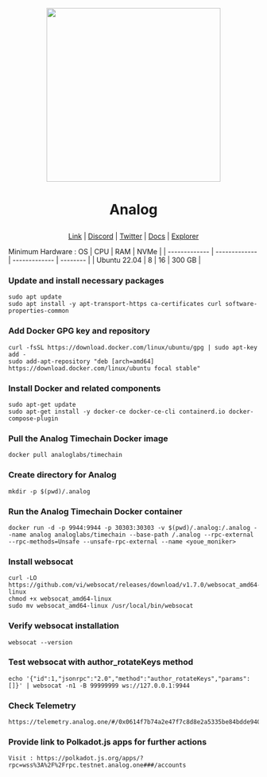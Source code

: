 <p align="center">
  <img height="350" height="350" src="https://github.com/catsmile100/Validator-Testnet/assets/85368621/d7cb2811-aea3-459a-9a04-c45b4f85bfc4">
</p>
<h1>
<p align="center"> Analog </p>
</h1>

<p align="center">
  <a href="https://pactus.org">Link</a> |
  <a href="https://discord.com/invite/H5vZkNnXCu">Discord</a> |
  <a href="https://twitter.com/pactuschain">Twitter</a> |
  <a href="https://pactus.org/user-guides">Docs</a> |
  <a href="https://pacscan.org">Explorer</a> 
</p>

Minimum Hardware :
OS  | CPU     | RAM      | NVMe     | 
| ------------- | ------------- | ------------- | -------- |
| Ubuntu 22.04 | 8          | 16         | 300 GB  | 


### Update and install necessary packages
```
sudo apt update
sudo apt install -y apt-transport-https ca-certificates curl software-properties-common
```
### Add Docker GPG key and repository
```
curl -fsSL https://download.docker.com/linux/ubuntu/gpg | sudo apt-key add -
sudo add-apt-repository "deb [arch=amd64] https://download.docker.com/linux/ubuntu focal stable"
```
### Install Docker and related components
```
sudo apt-get update
sudo apt-get install -y docker-ce docker-ce-cli containerd.io docker-compose-plugin
```
### Pull the Analog Timechain Docker image
```
docker pull analoglabs/timechain
```
### Create directory for Analog
```
mkdir -p $(pwd)/.analog
```
### Run the Analog Timechain Docker container
```
docker run -d -p 9944:9944 -p 30303:30303 -v $(pwd)/.analog:/.analog --name analog analoglabs/timechain --base-path /.analog --rpc-external --rpc-methods=Unsafe --unsafe-rpc-external --name <youe_moniker>
```
### Install websocat
```
curl -LO https://github.com/vi/websocat/releases/download/v1.7.0/websocat_amd64-linux
chmod +x websocat_amd64-linux
sudo mv websocat_amd64-linux /usr/local/bin/websocat
```
### Verify websocat installation
```
websocat --version
```
### Test websocat with author_rotateKeys method
```
echo '{"id":1,"jsonrpc":"2.0","method":"author_rotateKeys","params":[]}' | websocat -n1 -B 99999999 ws://127.0.0.1:9944
```
### Check Telemetry
```
https://telemetry.analog.one/#/0x0614f7b74a2e47f7c8d8e2a5335be84bdde9402a43f5decdec03200a87c8b943
```
### Provide link to Polkadot.js apps for further actions
```
Visit : https://polkadot.js.org/apps/?rpc=wss%3A%2F%2Frpc.testnet.analog.one###/accounts
```


